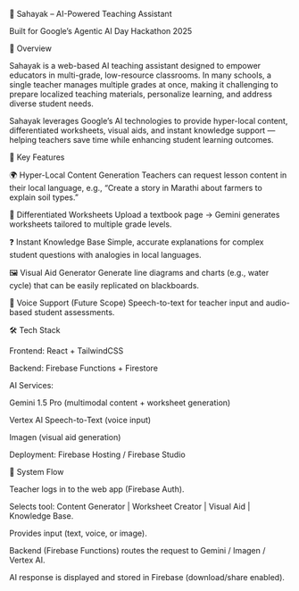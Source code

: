🌟 Sahayak – AI-Powered Teaching Assistant

Built for Google’s Agentic AI Day Hackathon 2025

📖 Overview

Sahayak is a web-based AI teaching assistant designed to empower educators in multi-grade, low-resource classrooms. In many schools, a single teacher manages multiple grades at once, making it challenging to prepare localized teaching materials, personalize learning, and address diverse student needs.

Sahayak leverages Google’s AI technologies to provide hyper-local content, differentiated worksheets, visual aids, and instant knowledge support — helping teachers save time while enhancing student learning outcomes.

🎯 Key Features

🌍 Hyper-Local Content Generation
Teachers can request lesson content in their local language, e.g., “Create a story in Marathi about farmers to explain soil types.”

📖 Differentiated Worksheets
Upload a textbook page → Gemini generates worksheets tailored to multiple grade levels.

❓ Instant Knowledge Base
Simple, accurate explanations for complex student questions with analogies in local languages.

🖼️ Visual Aid Generator
Generate line diagrams and charts (e.g., water cycle) that can be easily replicated on blackboards.

🎤 Voice Support (Future Scope)
Speech-to-text for teacher input and audio-based student assessments.

🛠️ Tech Stack

Frontend: React + TailwindCSS

Backend: Firebase Functions + Firestore

AI Services:

Gemini 1.5 Pro
 (multimodal content + worksheet generation)

Vertex AI Speech-to-Text
 (voice input)

Imagen
 (visual aid generation)

Deployment: Firebase Hosting / Firebase Studio

🔄 System Flow

Teacher logs in to the web app (Firebase Auth).

Selects tool: Content Generator | Worksheet Creator | Visual Aid | Knowledge Base.

Provides input (text, voice, or image).

Backend (Firebase Functions) routes the request to Gemini / Imagen / Vertex AI.

AI response is displayed and stored in Firebase (download/share enabled).
